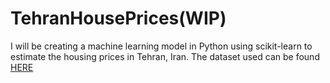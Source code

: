 # TehranHousePrices(WIP)
I will be creating a machine learning model in Python using scikit-learn to estimate the housing prices in Tehran, Iran. The dataset used can be found [HERE](https://www.kaggle.com/datasets/valakhorasani/tehran-house-prices-dataset)
